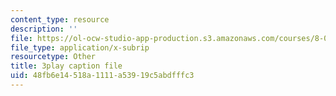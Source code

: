 ```yaml
---
content_type: resource
description: ''
file: https://ol-ocw-studio-app-production.s3.amazonaws.com/courses/8-01sc-classical-mechanics-fall-2016/48fb6e14518a1111a53919c5abdfffc3_1UD560RQ684.srt
file_type: application/x-subrip
resourcetype: Other
title: 3play caption file
uid: 48fb6e14-518a-1111-a539-19c5abdfffc3
---
```

